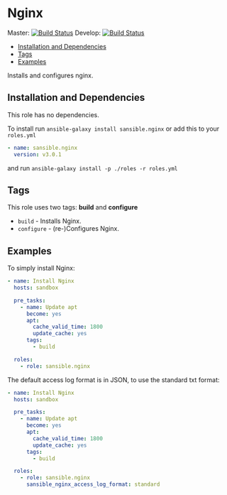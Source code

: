 # Nginx

Master: [![Build Status](https://travis-ci.org/sansible/nginx.svg?branch=master)](https://travis-ci.org/sansible/nginx)
Develop: [![Build Status](https://travis-ci.org/sansible/nginx.svg?branch=develop)](https://travis-ci.org/sansible/nginx)

* [Installation and Dependencies](#installation-and-dependencies)
* [Tags](#tags)
* [Examples](#examples)

Installs and configures nginx.




## Installation and Dependencies

This role has no dependencies.

To install run `ansible-galaxy install sansible.nginx` or add this to your
`roles.yml`

```YAML
- name: sansible.nginx
  version: v3.0.1
```

and run `ansible-galaxy install -p ./roles -r roles.yml`




## Tags

This role uses two tags: **build** and **configure**

* `build` - Installs Nginx.
* `configure` - (re-)Configures Nginx.




## Examples

To simply install Nginx:

```YAML
- name: Install Nginx
  hosts: sandbox

  pre_tasks:
    - name: Update apt
      become: yes
      apt:
        cache_valid_time: 1800
        update_cache: yes
      tags:
        - build

  roles:
    - role: sansible.nginx
```

The default access log format is in JSON, to use the standard txt format:


```YAML
- name: Install Nginx
  hosts: sandbox

  pre_tasks:
    - name: Update apt
      become: yes
      apt:
        cache_valid_time: 1800
        update_cache: yes
      tags:
        - build

  roles:
    - role: sansible.nginx
      sansible_nginx_access_log_format: standard
```
